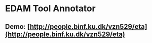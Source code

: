 # EDAM Tool Annotator

## Demo: [http://people.binf.ku.dk/vzn529/eta](http://people.binf.ku.dk/vzn529/eta)
